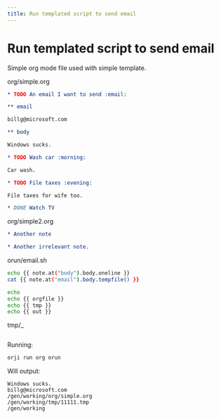 ```yaml
---
title: Run templated script to send email
---
```

# Run templated script to send email


Simple org mode file used with simple template.





org/simple.org
```org/simple.org
* TODO An email I want to send :email:

** email

billg@microsoft.com

** body

Windows sucks.

* TODO Wash car :morning:

Car wash.

* TODO File taxes :evening:

File taxes for wife too.

* DONE Watch TV

```


org/simple2.org
```org/simple2.org
* Another note

* Another irrelevant note.

```


orun/email.sh
```orun/email.sh
echo {{ note.at("body").body.oneline }}
cat {{ note.at("email").body.tempfile() }}

echo
echo {{ orgfile }}
echo {{ tmp }}
echo {{ out }}

```


tmp/_
```tmp/_

```




Running:
```bash
orji run org orun
```

Will output:
```
Windows sucks.
billg@microsoft.com
/gen/working/org/simple.org
/gen/working/tmp/11111.tmp
/gen/working

```

